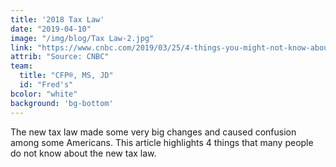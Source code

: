 ```yaml
---
title: '2018 Tax Law'
date: "2019-04-10"
image: "/img/blog/Tax Law-2.jpg"
link: "https://www.cnbc.com/2019/03/25/4-things-you-might-not-know-about-the-new-tax-law.html"
attrib: "Source: CNBC"
team:
  title: "CFP®, MS, JD"
  id: "Fred's"
bcolor: "white"
background: 'bg-bottom'
---
```

The new tax law made some very big changes and caused confusion among some Americans. This article highlights 4 things that many people do not know about the new tax law.
